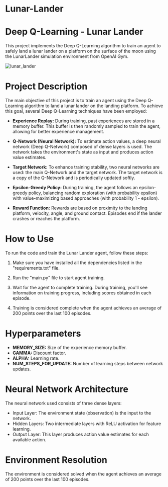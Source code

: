 # Lunar-Lander

# Deep Q-Learning - Lunar Lander

This project implements the Deep Q-Learning algorithm to train an agent to safely land a lunar lander on a platform on the surface of the moon using the LunarLander simulation environment from OpenAI Gym.

![lunar_lander](https://github.com/alessiopelusi/Lunar-Lander/assets/130958426/79cb563e-5831-4612-b9fe-e7ce2ed7efa8)

# Project Description

The main objective of this project is to train an agent using the Deep Q-Learning algorithm to land a lunar lander on the landing platform. To achieve this goal, several Deep Q-Learning techniques have been employed:

- **Experience Replay:** During training, past experiences are stored in a memory buffer. This buffer is then randomly sampled to train the agent, allowing for better experience management.

- **Q-Network (Neural Network):** To estimate action values, a deep neural network (Deep Q-Network) composed of dense layers is used. The network takes the environment's state as input and produces action value estimates.

- **Target Network:** To enhance training stability, two neural networks are used: the main Q-Network and the target network. The target network is a copy of the Q-Network and is periodically updated softly.

- **Epsilon-Greedy Policy:** During training, the agent follows an epsilon-greedy policy, balancing random exploration (with probability epsilon) with value-maximizing based approaches (with probability 1 - epsilon).

- **Reward Function:** Rewards are based on proximity to the landing platform, velocity, angle, and ground contact. Episodes end if the lander crashes or reaches the platform.

# How to Use

To run the code and train the Lunar Lander agent, follow these steps:


1. Make sure you have installed all the dependencies listed in the "requirements.txt" file.

2. Run the "main.py" file to start agent training.

3. Wait for the agent to complete training. During training, you'll see information on training progress, including scores obtained in each episode.

4. Training is considered complete when the agent achieves an average of 200 points over the last 100 episodes.

# Hyperparameters

- **MEMORY_SIZE:** Size of the experience memory buffer.
- **GAMMA:** Discount factor.
- **ALPHA:** Learning rate.
- **NUM_STEPS_FOR_UPDATE:** Number of learning steps between network updates.

# Neural Network Architecture

The neural network used consists of three dense layers:

- Input Layer: The environment state (observation) is the input to the network.
- Hidden Layers: Two intermediate layers with ReLU activation for feature learning.
- Output Layer: This layer produces action value estimates for each available action.

# Environment Resolution

The environment is considered solved when the agent achieves an average of 200 points over the last 100 episodes.
